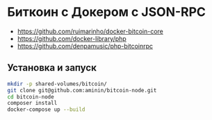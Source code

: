 # Биткоин с Докером с JSON-RPC

 * https://github.com/ruimarinho/docker-bitcoin-core
 * https://github.com/docker-library/php
 * https://github.com/denpamusic/php-bitcoinrpc

## Установка и запуск

```bash
mkdir -p shared-volumes/bitcoin/
git clone git@github.com:aminin/bitcoin-node.git
cd bitcoin-node
composer install
docker-compose up --build
```
